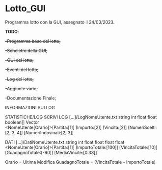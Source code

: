 # Lotto_GUI
Programma lotto con la GUI, assegnato il 24/03/2023.

**TODO**: 

~~-Programma base del lotto;~~

~~-Scheletro della GUI;~~

~~-GUI del lotto;~~

~~-Eventi del lotto;~~

~~-Log del lotto;~~

~~-Aggiunte varie;~~

-Documentazione Finale;

INFORMAZIONI SUI LOG

STATISTICHE/LOG
SCRIVI LOG
[...]/LogNomeUtente.txt
string              int           float         float         boolean[]                Vector<Byte>              
<NomeUtente[Orario]>[Partita:[1]] [Importo:[2]] [Vincita:[2]] [NumeriScelti:[2, 3, 4]] [NumeriIndovinati:[2, 3]] 

DATI
[...]/DatiNomeUtente.txt
string              int           float                 float                float                  float
<NomeUtente[Orario]>[Partita:[1]] [ImportoTotale:[100]] [VincitaTotale:[10]] [GuadagnoTotale:[-90]] [MediaVincite:[0.33]]

Orario = Ultima Modifica
GuadagnoTotale = (VincitaTotale - ImportoTotale)
